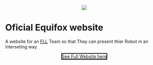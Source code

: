 <p align="center">
  <img src="https://teamequifox.netlify.com/img/log.png" />
 </p>
<h1> Oficial Equifox website </h1>
<p>A website for an <acronym title="First Lego League"><a href="http://firstlegoleague.org/">FLL</a></acronym> Team so that 
They can present thier Robot in an interseting way</p>
<p align="center">
  <a style="border:solid 2px black" href="teamequifox.netlify.com">See Full Website here</a>
</p>
